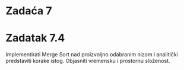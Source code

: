 # Zadaća 7

# Zadatak 7.4

Implementirati Merge Sort nad proizvoljno odabranim nizom i analitički predstaviti korake istog. Objasniti vremensku i prostornu složenost.